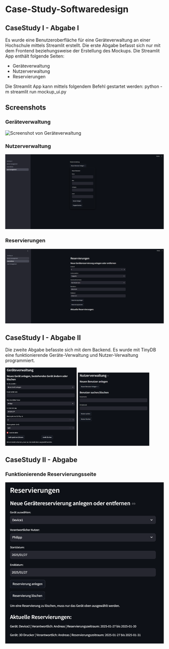 # Case-Study-Softwaredesign

## CaseStudy I - Abgabe I
Es wurde eine Benutzeroberfläche für eine Geräteverwaltung an einer Hochschule mittels Streamlit erstellt.
Die erste Abgabe befasst sich nur mit dem Frontend beziehungsweise der Erstellung des Mockups. Die Streamlit App enthält folgende Seiten:
- Geräteverwaltung
- Nutzerverwaltung
- Reservierungen

Die Streamlit App kann mittels folgendem Befehl gestartet werden:
python -m streamlit run mockup_ui.py

## Screenshots
### Geräteverwaltung
![Screenshot von Geräteverwaltung](images/Geräteverwaltung.png)

### Nutzerverwaltung
![Screenshot von Nutzerverwaltung](images/Nutzerverwaltung.png)

### Reservierungen
![Screenshot von Reservierungen](images/Reservierungen.png)

## CaseStudy I - Abgabe II
Die zweite Abgabe befasste sich mit dem Backend. Es wurde mit TinyDB eine funktionierende Geräte-Verwaltung und Nutzer-Verwaltung programmiert.

<img src="images/02_Device_Management.png" alt="Screenshot von neuen Geräteverwaltung" width="45%"> <img src="images/02_User_Management.png" alt="Screenshot von neuen Nutzer-Verwaltung" width="45%">


## CaseStudy II - Abgabe
### Funktionierende Reservierungsseite
![Screenshot von Reservierungen neu](images/03_Reservations.png)